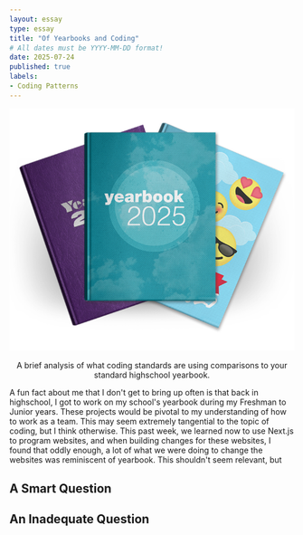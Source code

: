 ```yaml
---
layout: essay
type: essay
title: "Of Yearbooks and Coding"
# All dates must be YYYY-MM-DD format!
date: 2025-07-24
published: true
labels:
- Coding Patterns
---
```

<img 
  src="../img/yearbooks-home-hero.webp" 
  class="img-fluid rounded mx-auto d-block" 
  style="width: 600px;" 
  alt="Brain image">

<div style="text-align: center;">
  A brief analysis of what coding standards are using comparisons to your standard highschool yearbook.
</div>

A fun fact about me that I don't get to bring up often is that back in highschool, I got to work on my school's yearbook during my Freshman to Junior years. These projects would be pivotal to my understanding of how to work as a team. This may seem extremely tangential to the topic of coding, but I think otherwise. This past week, we learned now to use Next.js to program websites, and when building changes for these websites, I found that oddly enough, a lot of what we were doing to change the websites was reminiscent of yearbook. This shouldn't seem relevant, but

## A Smart Question


## An Inadequate Question


